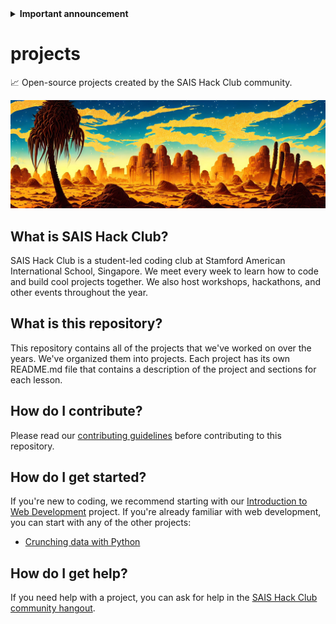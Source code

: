 <details>
  <summary><b>Important announcement</b></summary>
  <br>

  We are migrating each project to their respective repositories, with the web development project moving to [saishackclub/website-starter](https://github.com/saishackclub/website-starter) and the Python data crunching project moving to [saishackclub/crunching-data](https://github.com/saishackclub/crunching-data)!

  Of course, this will still be available to anyone who want to use this - the new project did have a change in style and is more of a crash course than a workshop. However, club meetings will begin to shift to newer materials.

  See ya there!

  \- Peter
</details>


# projects

📈 Open-source projects created by the SAIS Hack Club community.

![banner](./banners/og-banner.jpg)

## What is SAIS Hack Club?

SAIS Hack Club is a student-led coding club at Stamford American International School, Singapore. We meet every week to learn how to code and build cool projects together. We also host workshops, hackathons, and other events throughout the year.

## What is this repository?

This repository contains all of the projects that we've worked on over the years. We've organized them into projects. Each project has its own README.md file that contains a description of the project and sections for each lesson.

## How do I contribute?

Please read our [contributing guidelines](CONTRIBUTING.md) before contributing to this repository.

## How do I get started?

If you're new to coding, we recommend starting with our [Introduction to Web Development](Introduction%20to%20Web%20Development/README.md) project. If you're already familiar with web development, you can start with any of the other projects:

- [Crunching data with Python](Crunching%20data%20with%20Python/README.md)

## How do I get help?

If you need help with a project, you can ask for help in the [SAIS Hack Club community hangout](https://chat.google.com/room/AAAAIm7H_Kw?cls=7).
